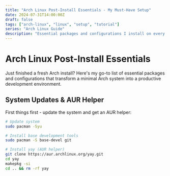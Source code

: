 ```yaml
---
title: "Arch Linux Post-Install Essentials - My Must-Have Setup"
date: 2024-07-31T14:00:00Z
draft: false
tags: ["arch-linux", "linux", "setup", "tutorial"]
series: "Arch Linux Guide"
description: "Essential packages and configurations I install on every fresh Arch Linux system"
---
```


# Arch Linux Post-Install Essentials

Just finished a fresh Arch install? Here's my go-to list of essential packages and configurations that transform a minimal Arch system into a productive development environment.

## System Updates & AUR Helper

First things first - update the system and get an AUR helper:

```bash
# Update system
sudo pacman -Syu

# Install base development tools
sudo pacman -S base-devel git

# Install yay (AUR helper)
git clone https://aur.archlinux.org/yay.git
cd yay
makepkg -si
cd .. && rm -rf yay